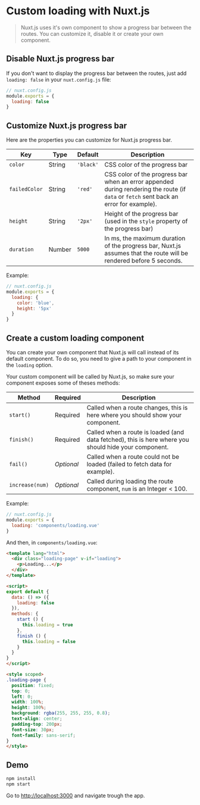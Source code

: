 # Custom loading with Nuxt.js

> Nuxt.js uses it's own component to show a progress bar between the routes. You can customize it, disable it or create your own component.

## Disable Nuxt.js progress bar

If you don't want to display the progress bar between the routes, just add `loading: false` in your `nuxt.config.js` file:
```js
// nuxt.config.js
module.exports = {
  loading: false
}
```

## Customize Nuxt.js progress bar

Here are the properties you can customize for Nuxt.js progress bar.

| Key | Type | Default | Description |
|-----|------|---------|-------------|
| `color` | String | `'black'` | CSS color of the progress bar |
| `failedColor` | String | `'red'` | CSS color of the progress bar when an error appended during rendering the route (if `data` or `fetch` sent back an error for example). |
| `height` | String | `'2px'` | Height of the progress bar (used in the `style` property of the progress bar) |
| `duration` | Number | `5000` | In ms, the maximum duration of the progress bar, Nuxt.js assumes that the route will be rendered before 5 seconds. |

Example:
```js
// nuxt.config.js
module.exports = {
  loading: {
    color: 'blue',
    height: '5px'
  }
}
```

## Create a custom loading component

You can create your own component that Nuxt.js will call instead of its default component. To do so, you need to give a path to your component in the `loading` option.

Your custom component will be called by Nuxt.js, so make sure your component exposes some of theses methods:

| Method | Required | Description |
|--------|----------|-------------|
| `start()` | Required | Called when a route changes, this is here where you should show your component. |
| `finish()` | Required | Called when a route is loaded (and data fetched), this is here where you should hide your component. |
| `fail()` | *Optional* | Called when a route could not be loaded (failed to fetch data for example). |
| `increase(num)` | *Optional* | Called during loading the route component, `num` is an Integer < 100. |


Example:
```js
// nuxt.config.js
module.exports = {
  loading: 'components/loading.vue'
}
```

And then, in `components/loading.vue`:
```html
<template lang="html">
  <div class="loading-page" v-if="loading">
    <p>Loading...</p>
  </div>
</template>

<script>
export default {
  data: () => ({
    loading: false
  }),
  methods: {
    start () {
      this.loading = true
    },
    finish () {
      this.loading = false
    }
  }
}
</script>

<style scoped>
.loading-page {
  position: fixed;
  top: 0;
  left: 0;
  width: 100%;
  height: 100%;
  background: rgba(255, 255, 255, 0.8);
  text-align: center;
  padding-top: 200px;
  font-size: 30px;
  font-family: sans-serif;
}
</style>
```

## Demo

```bash
npm install
npm start
```

Go to [http://localhost:3000](http://localhost:3000) and navigate trough the app.
